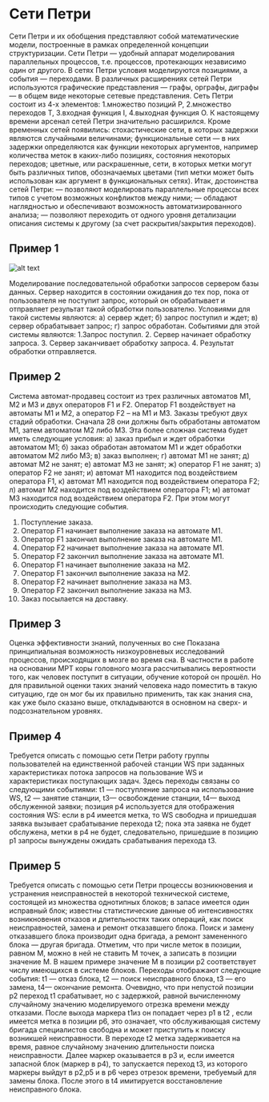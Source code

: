 # Сети Петри
Сети Петри и их обобщения представляют собой математические модели, построенные в рамках определенной концепции структуризации. Сети Петри — удобный аппарат моделирования параллельных процессов, т.е. процессов, протекающих независимо один от другого.
В сетях Петри условия моделируются позициями, а события — переходами.
В различных расширениях сетей Петри используются графические представления — графы, орграфы, диграфы — в общем виде некоторые сетевые представления.
Сеть Петри состоит из 4-х элементов: 
1.множество позиций P,
2.множество переходов T,
3.входная функция I,
4.выходная функция O.
К настоящему времени арсенал сетей Петри значительно расширился. Кроме временных сетей появились: стохастические сети, в которых задержки являются случайными величинами; функциональные сети — в них задержки определяются как функции некоторых аргументов, например количества меток в каких-либо позициях, состояния некоторых переходов; цветные, или раскрашенные, сети, в которых метки могут быть различных типов, обозначаемых цветами (тип метки может быть использован как аргумент в функциональных сетях).
Итак, достоинства сетей Петри:
— позволяют моделировать параллельные процессы всех типов с учетом возможных конфликтов между ними;
— обладают наглядностью и обеспечивают возможность автоматизированного анализа;
— позволяют переходить от одного уровня детализации описания системы к другому (за счет раскрытия/закрытия переходов).
## Пример 1

![alt text](https://studfile.net/html/764/338/html_032NdLFC5N.FZZZ/img-7e7R1w.png)

Моделирование последовательной обработки запросов сервером базы данных. Сервер находится в состоянии ожидания до тех пор, пока от пользователя не поступит запрос, который он обрабатывает и отправляет результат такой обработки пользователю.
Условиями для такой системы являются:
а) сервер ждет;
б) запрос поступил и ждет;
в) сервер обрабатывает запрос;
г) запрос обработан.
Событиями для этой системы являются:
1.Запрос поступил.
2. Сервер начинает обработку запроса.
3. Сервер заканчивает обработку запроса.
4. Результат обработки отправляется.
## Пример 2

Система автомат-продавец состоит из трех различных автоматов M1, М2 и M3 и двух операторов F1 и F2. Оператор F1 воздействует на автоматы M1 и М2, а оператор F2 – на M1 и М3. Заказы требуют двух стадий обработки. Сначала 
28
они должны быть обработаны автоматом М1, затем автоматом М2 либо
М3. Эта более сложная система будет иметь следующие условия:
а) заказ прибыл и ждет обработки автоматом M1;
б) заказ обработан автоматом M1 и ждет обработки автоматом М2
либо М3;
в) заказ выполнен;
г) автомат М1 не занят;
д) автомат М2 не занят;
е) автомат М3 не занят;
ж) оператор F1 не занят;
з) оператор F2 не занят;
и) автомат M1 находится под воздействием оператора F1,
к) автомат М1 находится под воздействием оператора F2;
л) автомат М2 находится под воздействием оператора F1;
м) автомат М3 находится под воздействием оператора F2.
При этом могут происходить следующие события.
1. Поступление заказа.
2. Оператор F1 начинает выполнение заказа на автомате М1.
3. Оператор F1 закончил выполнение заказа на автомате M1.
4. Оператор F2 начинает выполнение заказа на автомате M1.
5. Оператор F2 закончил выполнение заказа на автомате M1.
6. Оператор F1 начинает выполнение заказа на М2.
7. Оператор F1 закончил выполнение заказа на М2.
8. Оператор F2 начинает выполнение заказа на М3.
9. Оператор F2 закончил выполнение заказа на М3.
10. Заказ посылается на доставку. 
## Пример 3

Оценка эффективности знаний, полученных во сне
Показана принципиальная возможность низкоуровневых исследований процессов, происходящих в мозге во время сна. В частности в работе на основании МРТ коры головного мозга рассчитывались вероятности того, как человек поступит в ситуации, обучение которой он прошёл. Но для правильной оценки таких знаний человека надо поместить в такую ситуацию, где он мог бы их правильно применить, так как знания сна, как уже было сказано выше, откладываются в основном на сверх- и подсознательном уровнях.
## Пример 4

Требуется описать с помощью сети Петри работу группы пользователей на единственной рабочей станции WS при заданных характеристиках потока запросов на пользование WS и характеристиках поступающих задач. 
Здесь переходы связаны со следующими событиями: t1 — поступление запроса на использование WS, t2 — занятие станции,  t3— освобождение станции,  t4— выход обслуженной заявки; позиция p4 используется для отображения состояния WS: если в  p4 имеется метка, то WS свободна и пришедшая заявка вызывает срабатывание перехода t2; пока эта заявка не будет обслужена, метки в  p4 не будет, следовательно, пришедшие в позицию  p1 запросы вынуждены ожидать срабатывания перехода t3.
## Пример 5

Требуется описать с помощью сети Петри процессы возникновения и устранения неисправностей в некоторой технической системе, состоящей из множества однотипных блоков; в запасе имеется один исправный блок; известны статистические данные об интенсивностях возникновения отказов и длительностях таких операций, как поиск неисправностей, замена и ремонт отказавшего блока. Поиск и замену отказавшего блока производит одна бригада, а ремонт замененного блока — другая бригада.
Отметим, что при числе меток в позиции, равном М, можно в ней не ставить М точек, а записать в позиции значение М.
В нашем примере значение М в позиции p2 соответствует числу имеющихся в системе блоков. Переходы отображают следующие события: t1 — отказ блока, t2 — поиск неисправного блока, t3 — его замена,  t4— окончание ремонта.
Очевидно, что при непустой позиции p2 переход t1  срабатывает, но с задержкой, равной вычисленному случайному значению моделируемого отрезка времени между отказами. После выхода маркера t1из  он попадает через p1 в t2 , если имеется метка в позиции p6, это означает, что обслуживающая систему бригада специалистов свободна и может приступить к поиску возникшей неисправности. В переходе  t2 метка задерживается на время, равное случайному значению длительности поиска неисправности. Далее маркер оказывается в p3 и, если имеется запасной блок (маркер в p4), то запускается переход t3, из которого маркеры выйдут в p2,p5  и в p6 через отрезок времени, требуемый для замены блока. После этого в  t4 имитируется восстановление неисправного блока.

